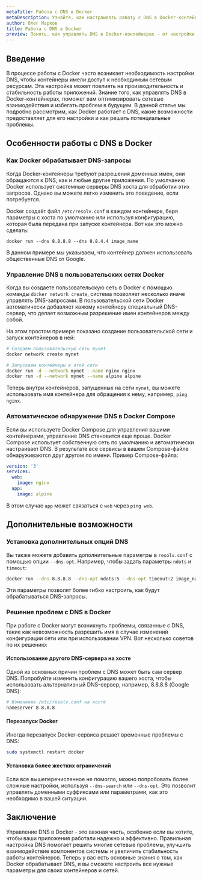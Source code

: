 ```yaml
---
metaTitle: Работа с DNS в Docker
metaDescription: Узнайте, как настраивать работу с DNS в Docker-контейнерах для улучшения сетевой взаимодействия и оптимизации работы приложений
author: Олег Марков
title: Работа с DNS в Docker
preview: Понять, как управлять DNS в Docker-контейнерах - от настройки до решения возможных проблем. Примеры и советы помогут оптимизировать сетевые взаимодействия приложений
---
```


## Введение

В процессе работы с Docker часто возникает необходимость настройки DNS, чтобы контейнеры имели доступ к необходимым сетевым ресурсам. Эта настройка может повлиять на производительность и стабильность работы приложений. Знание того, как управлять DNS в Docker-контейнерах, поможет вам оптимизировать сетевые взаимодействия и избегать проблем в будущем. В данной статье мы подробно рассмотрим, как Docker работает с DNS, какие возможности предоставляет для его настройки и как решать потенциальные проблемы.

## Особенности работы с DNS в Docker

### Как Docker обрабатывает DNS-запросы

Когда Docker-контейнеры требуют разрешения доменных имен, они обращаются к DNS, как и любые другие приложения. По умолчанию Docker использует системные серверы DNS хоста для обработки этих запросов. Однако вы можете легко изменить это поведение, если потребуется.

Docker создаёт файл `/etc/resolv.conf` в каждом контейнере, беря параметры с хоста по умолчанию или используя конфигурацию, которая была передана при запуске контейнера. Вот как это можно сделать:

```
docker run --dns 8.8.8.8 --dns 8.8.4.4 image_name
```

В данном примере мы указываем, что контейнер должен использовать общественные DNS от Google.

### Управление DNS в пользовательских сетях Docker

Когда вы создаете пользовательскую сеть в Docker с помощью команды `docker network create`, система позволяет несколько иначе управлять DNS-запросами. В пользовательской сети Docker автоматически добавляет кажому контейнеру специальный DNS-сервер, что делает возможным разрешение имен контейнеров между собой.

На этом простом примере показано создание пользовательской сети и запуск контейнеров в ней:

```bash
# Создаем пользовательскую сеть mynet
docker network create mynet

# Запускаем контейнеры в этой сети
docker run -d --network mynet --name nginx nginx
docker run -d --network mynet --name alpine alpine
```

Теперь внутри контейнеров, запущенных на сети `mynet`, вы можете использовать имя контейнера для обращения к нему, например, `ping nginx`.

### Автоматическое обнаружение DNS в Docker Compose

Если вы используете Docker Compose для управления вашими контейнерами, управление DNS становится еще проще. Docker Compose использует собственную сеть по умолчанию и автоматически настраивает DNS. В результате все сервисы в вашем Compose-файле обнаруживаются друг другом по имени. Пример Compose-файла:

```yaml
version: '3'
services:
  web:
    image: nginx
  app:
    image: alpine
```

В этом случае `app` может связаться с `web` через `ping web`.

## Дополнительные возможности

### Установка дополнительных опций DNS

Вы также можете добавить дополнительные параметры в `resolv.conf` с помощью опции `--dns-opt`. Например, чтобы задать параметры `ndots` и `timeout`:

```bash
docker run --dns 8.8.8.8 --dns-opt ndots:5 --dns-opt timeout:2 image_name
```

Эти параметры позволят более гибко настроить, как будут обрабатываться DNS-запросы.

### Решение проблем с DNS в Docker

При работе с Docker могут возникнуть проблемы, связанные с DNS, такие как невозможность разрешить имя в случае изменений конфигурации сети или при использовании VPN. Вот несколько советов по их решению:

#### Использование другого DNS-сервера на хосте

Одной из основных причин проблем с DNS может быть сам сервер DNS. Попробуйте изменить конфигурацию вашего хоста, чтобы использовать альтернативный DNS-сервер, например, 8.8.8.8 (Google DNS):

```bash
# Изменение /etc/resolv.conf на хосте
nameserver 8.8.8.8
```

#### Перезапуск Docker

Иногда перезапуск Docker-сервиса решает временные проблемы с DNS:

```bash
sudo systemctl restart docker
```

#### Установка более жестких ограничений

Если все вышеперечисленное не помогло, можно попробовать более сложные настройки, используя `--dns-search` или `--dns-opt`. Это позволит управлять доменными суффиксами или параметрами, как это необходимо в вашей ситуации.

## Заключение

Управление DNS в Docker - это важная часть, особенно если вы хотите, чтобы ваши приложения работали надежно и эффективно. Правильная настройка DNS помогает решить многие сетевые проблемы, улучшить взаимодействие компонентов системы и увеличить стабильность работы контейнеров. Теперь у вас есть основные знания о том, как Docker обрабатывает DNS, и вы сможете настроить все нужные параметры для своих контейнеров и сетей.